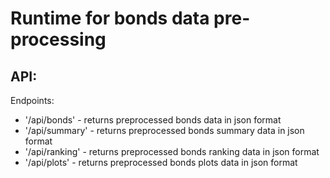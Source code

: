 # Runtime for bonds data pre-processing

## API:

Endpoints:

- '/api/bonds' - returns preprocessed bonds data in json format
- '/api/summary' - returns preprocessed bonds summary data in json format
- '/api/ranking' - returns preprocessed bonds ranking data in json format
- '/api/plots' - returns preprocessed bonds plots data in json format
